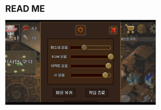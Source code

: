 # READ ME

<img src="https://github.com/fool8474/The-Pawn/blob/main/ScreenShot/PawnScreenShot%20(1).jpg" width="480px" height="270px"></img><br/>
